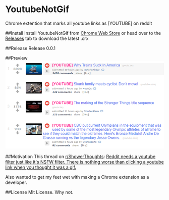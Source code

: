 # YoutubeNotGif
Chrome extention that marks all youtube links as [YOUTUBE] on reddit  

##Install
Install YoutubeNotGif from [Chrome Web Store](https://chrome.google.com/webstore/detail/youtube-not-gif/aadpjpjgnjejmneflbdcckablmkjgken) or head over to the [Releases](https://github.com/kushagharahi/YoutubeNotGif/releases) tab to download the latest .crx

##Release
Release 0.0.1

##Preview  
![Preview 0.0.1](https://github.com/kushagharahi/YoutubeNotGif/blob/master/release%200.0.1/preview.png?raw=true)

##Motivation
This thread on [r/ShowerThoughts](https://reddit.com/r/showerthoughts/):
[Reddit needs a youtube filter just like it's NSFW filter. There is nothing worse than clicking a youtube link when you thought it was a gif.](https://www.reddit.com/r/Showerthoughts/comments/4xvps2/reddit_needs_a_youtube_filter_just_like_its_nsfw/)

Also wanted to get my feet wet with making a Chrome extension as a developer.

##License
Mit License. Why not.

